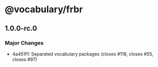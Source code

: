 # @vocabulary/frbr

## 1.0.0-rc.0

### Major Changes

- 4a451f1: Separated vocabulary packages (closes #118, closes #55, closes #97)
